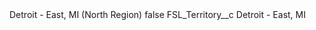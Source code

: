 <?xml version="1.0" encoding="UTF-8"?>
<CustomMetadata xmlns="http://soap.sforce.com/2006/04/metadata" xmlns:xsi="http://www.w3.org/2001/XMLSchema-instance" xmlns:xsd="http://www.w3.org/2001/XMLSchema">
    <label>Detroit - East, MI (North Region)</label>
    <protected>false</protected>
    <values>
        <field>FSL_Territory__c</field>
        <value xsi:type="xsd:string">Detroit - East, MI</value>
    </values>
</CustomMetadata>
